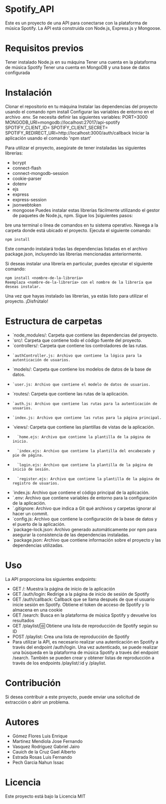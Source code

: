 # Spotify_API
Este es un proyecto de una API para conectarse con la plataforma de música Spotify. La API está construida con Node.js, Express.js y Mongoose.

# Requisitos previos
Tener instalado Node.js en su máquina
Tener una cuenta en la plataforma de música Spotify
Tener una cuenta en MongoDB y una base de datos configurada

# Instalación
Clonar el repositorio en tu máquina
Instalar las dependencias del proyecto usando el comando npm install
Configurar las variables de entorno en el archivo .env. Se necesita definir las siguientes variables:
  PORT=3000
  MONGODB_URI=mongodb://localhost:27017/api-spotify
  SPOTIFY_CLIENT_ID=<su client ID de Spotify>
  SPOTIFY_CLIENT_SECRET=<su client secret de Spotify>
  SPOTIFY_REDIRECT_URI=http://localhost:3000/auth/callback
Iniciar la aplicación usando el comando 'npm start'

Para utilizar el proyecto, asegúrate de tener instaladas las siguientes librerías:

- bcrypt
- connect-flash
- connect-mongodb-session
- cookie-parser
- dotenv
- ejs
- express
- express-session
- jsonwebtoken
- mongoose
Puedes instalar estas librerías fácilmente utilizando el gestor de paquetes de Node.js, npm. Sigue los ]siguientes pasos:

bre una terminal o línea de comandos en tu sistema operativo.
Navega a la carpeta donde está ubicado el proyecto.
Ejecuta el siguiente comando:

```shell
npm install
```
Este comando instalará todas las dependencias listadas en el archivo package.json, incluyendo las librerías mencionadas anteriormente.

Si deseas instalar una librería en particular, puedes ejecutar el siguiente comando:

```shell
npm install <nombre-de-la-librería>
Reemplaza <nombre-de-la-librería> con el nombre de la librería que deseas instalar.
```

Una vez que hayas instalado las librerías, ya estás listo para utilizar el proyecto. ¡Disfrútalo!


# Estructura de carpetas

* `node_modules/: Carpeta que contiene las dependencias del proyecto.
* `src/: Carpeta que contiene todo el código fuente del proyecto.
*   `controllers/: Carpeta que contiene los controladores de las rutas.
*     `authController.js: Archivo que contiene la lógica para la autenticación de usuarios.
*   `models/: Carpeta que contiene los modelos de datos de la base de datos.
*     `user.js: Archivo que contiene el modelo de datos de usuarios.
*   `routes/: Carpeta que contiene las rutas de la aplicación.
*     `auth.js: Archivo que contiene las rutas para la autenticación de usuarios.
*     `index.js: Archivo que contiene las rutas para la página principal.
*   `views/: Carpeta que contiene las plantillas de vistas de la aplicación.
*       `home.ejs: Archivo que contiene la plantilla de la página de inicio.
*       `index.ejs: Archivo que contiene la plantilla del encabezado y pie de página.
*       `login.ejs: Archivo que contiene la plantilla de la página de inicio de sesión.
*       `register.ejs: Archivo que contiene la plantilla de la página de registro de usuarios.
*   `index.js: Archivo que contiene el código principal de la aplicación.
* `.env: Archivo que contiene variables de entorno para la configuración de la aplicación.
* `.gitignore: Archivo que indica a Git qué archivos y carpetas ignorar al hacer un commit.
* `config.js: Archivo que contiene la configuración de la base de datos y el puerto de la aplicación.
* `package-lock.json: Archivo generado automáticamente por npm para asegurar la consistencia de las dependencias instaladas.
* `package.json: Archivo que contiene información sobre el proyecto y las dependencias utilizadas.
# Uso
La API proporciona los siguientes endpoints:

* GET /: Muestra la página de inicio de la aplicación
* GET /auth/login: Redirige a la página de inicio de sesión de Spotify
* GET /auth/callback: Callback que se llama después de que el usuario inicie sesión en Spotify. Obtiene el token  de acceso de Spotify y lo almacena en una cookie
* GET /search: Busca en la plataforma de música Spotify y devuelve los resultados
* GET /playlist/:id: Obtiene una lista de reproducción de Spotify según su ID
* POST /playlist: Crea una lista de reproducción de Spotify
* Para utilizar la API, es necesario realizar una autenticación en Spotify a través del endpoint /auth/login.   Una vez autenticado, se puede realizar una búsqueda en la plataforma de música Spotify a través del endpoint /search. También se pueden crear y obtener listas de reproducción a través de los endpoints /playlist/:id y /playlist.

# Contribución
Si desea contribuir a este proyecto, puede enviar una solicitud de extracción o abrir un problema.

# Autores
- Gómez Flores Luis Enrique
- Martinez Mendiola Jose Fernando
- Vasquez Rodriguez Gabriel Jairo
- Cauich de la Cruz Gael Alberto
- Estrada Rosas Luis Fernando
- Pech Garcia Nahun Issac 
# Licencia
Este proyecto está bajo la Licencia MIT
